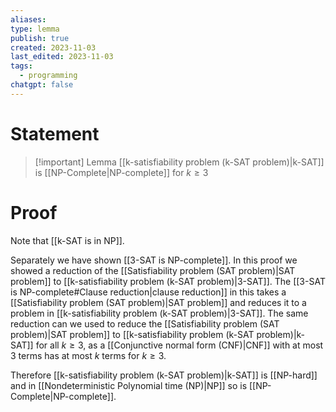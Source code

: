 ```yaml
---
aliases: 
type: lemma
publish: true
created: 2023-11-03
last_edited: 2023-11-03
tags:
  - programming
chatgpt: false
---
```

# Statement

> [!important] Lemma
> [[k-satisfiability problem (k-SAT problem)|k-SAT]] is [[NP-Complete|NP-complete]] for $k \geq 3$

# Proof

Note that [[k-SAT is in NP]].

Separately we have shown [[3-SAT is NP-complete]]. In this proof we showed a reduction of the [[Satisfiability problem (SAT problem)|SAT problem]] to [[k-satisfiability problem (k-SAT problem)|3-SAT]]. The [[3-SAT is NP-complete#Clause reduction|clause reduction]] in this takes a [[Satisfiability problem (SAT problem)|SAT problem]] and reduces it to a problem in [[k-satisfiability problem (k-SAT problem)|3-SAT]]. The same reduction can we used to reduce the [[Satisfiability problem (SAT problem)|SAT problem]] to [[k-satisfiability problem (k-SAT problem)|k-SAT]] for all $k \geq 3$, as a [[Conjunctive normal form (CNF)|CNF]] with at most $3$ terms has at most $k$ terms for $k \geq 3$.

Therefore [[k-satisfiability problem (k-SAT problem)|k-SAT]] is [[NP-hard]] and in [[Nondeterministic Polynomial time (NP)|NP]] so is [[NP-Complete|NP-complete]].

